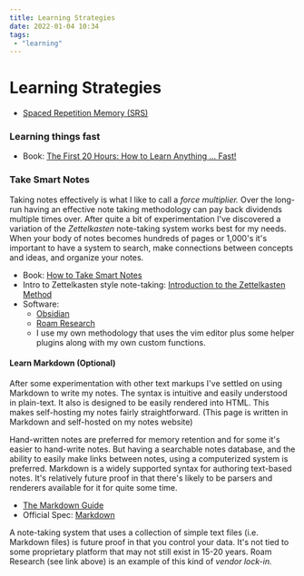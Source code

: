 ```yaml
---
title: Learning Strategies
date: 2022-01-04 10:34
tags:
 - "learning"
---
```


# Learning Strategies

* [Spaced Repetition Memory (SRS)](202304110820-srs.md)

### Learning things fast

* Book: [The First 20 Hours: How to Learn Anything ... Fast!](https://first20hours.com/)

### Take Smart Notes

Taking notes effectively is what I like to call a _force multiplier._ Over the
long-run having an effective note taking methodology can pay back dividends
multiple times over. After quite a bit of experimentation I've discovered a
variation of the _Zettelkasten_ note-taking system works best for my needs. When
your body of notes becomes hundreds of pages or 1,000's it's important to have a
system to search, make connections between concepts and ideas, and organize your
notes. 

* Book: [How to Take Smart Notes](https://takesmartnotes.com/)
* Intro to Zettelkasten style note-taking: [Introduction to the Zettelkasten Method](https://zettelkasten.de/posts/overview/#the-introduction-to-the-zettelkasten-method)
* Software:
  + [Obsidian](https://obsidian.md/)
  + [Roam Research](https://roamresearch.com/)
  + I use my own methodology that uses the vim editor plus some helper plugins
  along with my own custom functions. 

#### Learn Markdown (Optional)

After some experimentation with other text markups I've settled on using
Markdown to write my notes. The syntax is intuitive and easily understood in
plain-text. It also is designed to be easily rendered into HTML. This makes
self-hosting my notes fairly straightforward. (This page is written in Markdown
and self-hosted on my notes website)

Hand-written notes are preferred for memory retention and for some it's easier
to hand-write notes. But having a searchable notes database, and the ability to
easily make links between notes, using a computerized system is preferred.
Markdown is a widely supported syntax for authoring text-based notes. It's
relatively future proof in that there's likely to be parsers and renderers available for it
for quite some time.

* [The Markdown Guide](https://www.markdownguide.org/)
* Official Spec: [Markdown](https://daringfireball.net/projects/markdown/)

A note-taking system that uses a collection of simple text files (i.e. Markdown
files) is future proof in that you control your data. It's not tied to some
proprietary platform that may not still exist in 15-20 years. Roam Research (see
link above) is an example of this kind of _vendor lock-in._ 

